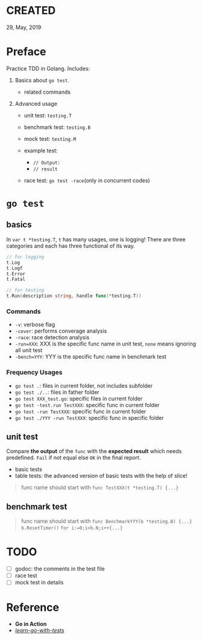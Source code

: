 # CREATED
29, May, 2019

# Preface
Practice TDD in Golang. Includes:

1. Basics about `go test`. 
    - related commands

2. Advanced usage
    - unit test: `testing.T`
    - benchmark test: `testing.B`
    - mock test: `testing.M`
    - example test: 
        - `// Output:`
        - `// result`

    - race test: `go test -race`(only in concurrent codes)

# `go test`
## basics
In `var t *testing.T`, `t` has many usages, one is logging! There are three categories and each has three functional of its way.

```go
// for logging
t.Log
t.Logf
t.Error
t.Fatal

// for testing
t.Run(description string, handle func(*testing.T))
```

### Commands
- `-v`: verbose flag
- `-cover`: performs converage analysis
- `-race`: race detection analysis
- `-run=XXX`: XXX is the specific func name in unit test, `none` means ignoring all unit test
- `-bench=YYY`: YYY is the specific func name in benchmark test

### Frequency Usages
- `go test .`: files in current folder, not includes subfolder
- `go test ./..`: files in father folder
- `go test XXX_test.go`: specific files in current folder
- `go test -test.run TestXXX`: specific func in current folder
- `go test -run TestXXX`: specific func in current folder
- `go test ./YYY -run TestXXX`: specific func in specific folder

## unit test
Compare **the output** of the `func` with the **expected result** which needs predefined. `Fail` if not equal else `OK` in the final report.

- basic tests 
- table tests: the advanced version of basic tests with the help of slice!

> func name should start with `func TestXXX(t *testing.T) {...}`

## benchmark test

> func name should start with `func BenchmarkYYY(b *testing.B) {...}`
> `b.ResetTimer()`
> `for i:=0;i<b.N;i++{...}`


# TODO
- [ ] godoc: the comments in the test file
- [ ] race test
- [ ] mock test in details

# Reference
- __Go in Action__
- [_learn-go-with-tests_](https://github.com/quii/learn-go-with-tests)
